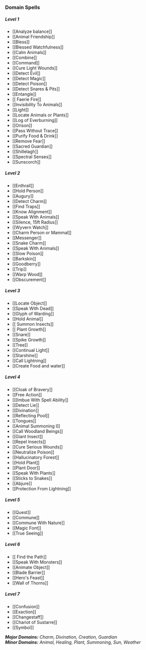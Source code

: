 ### Domain Spells

##### Level 1

-   [[Analyze balance]]
-   [[Animal Friendship]]
-   [[Bless]]
-   [[Blessed Watchfulness]]
-   [[Calm Animals]]
-   [[Combine]]
-   [[Command]]
-   [[Cure Light Wounds]]
-   [[Detect Evil]]
-   [[Detect Magic]]
-   [[Detect Poison]]
-   [[Detect Snares & Pits]]   
-   [[Entangle]]
-  [[ Faerie Fire]]
-   [[Invisibility To Animals]]
-   [[Light]]
-   [[Locate Animals or Plants]]
-   [[Log of Everburning]]
-   [[Orison]]
-   [[Pass Without Trace]]
-   [[Purify Food & Drink]]
-   [[Remove Fear]]
-   [[Sacred Guardian]]
-   [[Shillelagh]]
-   [[Spectral Senses]]
-   [[Sunscorch]]

##### Level 2

-   [[Enthrall]]
-   [[Hold Person]]
-   [[Augury]]
-   [[Detect Charm]]
-   [[Find Traps]]
-   [[Know Alignment]]
-   [[Speak With Animals]]
-   [[Silence, 15ft Radius]]
-   [[Wyvern Watch]]
-   [[Charm Person or Mammal]]
-   [[Messenger]]
-   [[Snake Charm]]
-   [[Speak With Animals]]
-   [[Slow Poison]]
-   [[Barkskin]]
-   [[Goodberry]]
-   [[Trip]]
-   [[Warp Wood]]
-  [[Obscurement]]

##### Level 3

-   [[Locate Object]]
-   [[Speak With Dead]]
-   [[Glyph of Warding]]
-   [[Hold Animal]]
-  [[ Summon Insects]]
-  [[ Plant Growth]]
-   [[Snare]]
-   [[Spike Growth]]
-   [[Tree]]
-   [[Continual Light]]
-   [[Starshine]]
-   [[Call Lightning]]
-   [[Create Food and water]]

##### Level 4

-   [[Cloak of Bravery]]
-   [[Free Action]]
-   [[[Imbue With Spell Ability]]
-   [[Detect Lie]]
-   [[Divination]]
-   [[Reflecting Pool]]
-   [[Tongues]]
-   [[Animal Summoning I]]
-   [[Call Woodland Beings]]
-   [[Giant Insect]]
-   [[Repel Insects]]
-   [[Cure Serious Wounds]]
-   [[Neutralize Poison]]
-   [[Hallucinatory Forest]]
-   [[Hold Plant]]
-   [[Plant Door]]
-   [[Speak With Plants]]
-   [[Sticks to Snakes]]
-   [[Abjure]]
-   [[Protection From Lightning]]

##### Level 5

-   [[Quest]]
-   [[Commune]]
-   [[Commune With Nature]]
-   [[Magic Font]]
-   [[True Seeing]]

##### Level 6

-  [[ Find the Path]]
-   [[Speak With Monsters]]
-   [[Animate Object]]
-   [[Blade Barrier]]
-   [[Hero's Feast]]
-   [[Wall of Thorns]]

##### Level 7

-   [[Confusion]]
-   [[Exaction]]
-   [[Changestaff]]
-   [[Chariot of Sustarre]]
-   [[Symbol]]

_**Major Domains:** Charm, Divination, Creation, Guardian_  
_**Minor Domains:** Animal, Healing, Plant, Summoning, Sun, Weather_